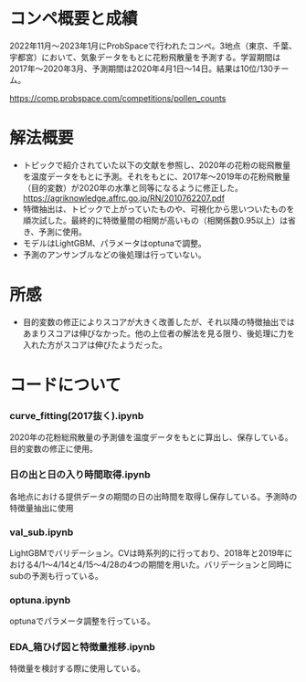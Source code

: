 # コンペ概要と成績
2022年11月～2023年1月にProbSpaceで行われたコンペ。3地点（東京、千葉、宇都宮）において、気象データをもとに花粉飛散量を予測する。学習期間は2017年～2020年3月、予測期間は2020年4月1日～14日。結果は10位/130チーム。  

https://comp.probspace.com/competitions/pollen_counts

# 解法概要
- トピックで紹介されていた以下の文献を参照し、2020年の花粉の総飛散量を温度データをもとに予測。それをもとに、2017年～2019年の花粉飛散量（目的変数）が2020年の水準と同等になるように修正した。
https://agriknowledge.affrc.go.jp/RN/2010762207.pdf
- 特徴抽出は、トピックで上がっていたものや、可視化から思いついたものを順次試した。最終的に特徴量間の相関が高いもの（相関係数0.95以上）は省き、予測に使用。
- モデルはLightGBM、パラメータはoptunaで調整。
- 予測のアンサンブルなどの後処理は行っていない。

# 所感
- 目的変数の修正によりスコアが大きく改善したが、それ以降の特徴抽出ではあまりスコアは伸びなかった。他の上位者の解法を見る限り、後処理に力を入れた方がスコアは伸びたようだった。

# コードについて
### curve_fitting(2017抜く).ipynb
2020年の花粉総飛散量の予測値を温度データをもとに算出し、保存している。目的変数の修正に使用。
### 日の出と日の入り時間取得.ipynb
各地点における提供データの期間の日の出時間を取得し保存している。予測時の特徴量抽出に使用
### val_sub.ipynb
LightGBMでバリデーション。CVは時系列的に行っており、2018年と2019年における4/1～4/14と4/15～4/28の4つの期間を用いた。バリデーションと同時にsubの予測も行っている。
### optuna.ipynb
optunaでパラメータ調整を行っている。
### EDA_箱ひげ図と特徴量推移.ipynb
特徴量を検討する際に使用している。
